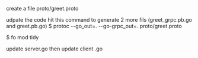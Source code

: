 create a file proto/greet.proto

udpate the code 
hit this command to generate  2 more fils (greet_grpc.pb.go and greet.pb.go) 
$  protoc --go_out=. --go-grpc_out=. proto/greet.proto

$ fo mod tidy

update server.go
then 
update client .go